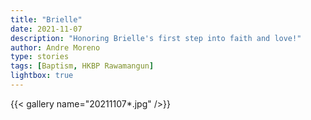 ```yaml
---
title: "Brielle"
date: 2021-11-07
description: "Honoring Brielle's first step into faith and love!"
author: Andre Moreno
type: stories
tags: [Baptism, HKBP Rawamangun]
lightbox: true
---
```


{{< gallery name="20211107*.jpg" />}}